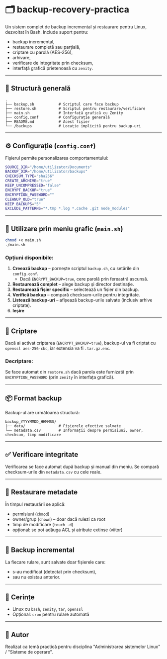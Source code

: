 # 🗂️ backup-recovery-practica

Un sistem complet de backup incremental și restaurare pentru Linux, dezvoltat în Bash. Include suport pentru:
- backup incremental,
- restaurare completă sau parțială,
- criptare cu parolă (AES-256),
- arhivare,
- verificare de integritate prin checksum,
- interfață grafică prietenoasă cu `zenity`.

---

## 📁 Structură generală

```
.
├── backup.sh           # Scriptul care face backup
├── restore.sh          # Scriptul pentru restaurare/verificare
├── main.sh             # Interfață grafică cu Zenity
├── config.conf         # Configurație generală
├── README.md           # Acest fișier
└── /backups            # Locație implicită pentru backup-uri
```

---

## ⚙️ Configurație (`config.conf`)

Fișierul permite personalizarea comportamentului:

```bash
SOURCE_DIR="/home/utilizator/Documents"
BACKUP_DIR="/home/utilizator/backups"
CHECKSUM_TYPE="sha256"
CREATE_ARCHIVE="true"
KEEP_UNCOMPRESSED="false"
ENCRYPT_BACKUP="true"
ENCRYPTION_PASSWORD=""
CLEANUP_OLD="true"
KEEP_BACKUPS="5"
EXCLUDE_PATTERNS="*.tmp *.log *.cache .git node_modules"
```

---

## 🚀 Utilizare prin meniu grafic (`main.sh`)

```bash
chmod +x main.sh
./main.sh
```

### Opțiuni disponibile:

1. **Creează backup** – pornește scriptul `backup.sh`, cu setările din `config.conf`.
   - Dacă `ENCRYPT_BACKUP=true`, cere parolă prin fereastră ascunsă.
2. **Restaurează complet** – alege backup și director destinație.
3. **Restaurează fișier specific** – selectează un fișier din backup.
4. **Verifică backup** – compară checksum-urile pentru integritate.
5. **Listează backup-uri** – afișează backup-urile salvate (inclusiv arhive criptate).
0. **Ieșire**

---

## 🔐 Criptare

Dacă ai activat criptarea (`ENCRYPT_BACKUP=true`), backup-ul va fi criptat cu `openssl aes-256-cbc`, iar extensia va fi `.tar.gz.enc`.

### Decriptare:
Se face automat din `restore.sh` dacă parola este furnizată prin `ENCRYPTION_PASSWORD` (prin `zenity` în interfața grafică).

---

## 📦 Format backup

Backup-ul are următoarea structură:

```
backup_YYYYMMDD_HHMMSS/
├── data/               # Fișierele efective salvate
└── metadata.csv        # Informații despre permisiuni, owner, checksum, timp modificare
```

---

## ✅ Verificare integritate

Verificarea se face automat după backup și manual din meniu. Se compară checksum-urile din `metadata.csv` cu cele reale.

---

## 🔁 Restaurare metadate

În timpul restaurării se aplică:
- permisiuni (`chmod`)
- owner/grup (`chown`) – doar dacă rulezi ca root
- timp de modificare (`touch -d`)
- opțional: se pot adăuga ACL și atribute extinse (viitor)

---

## 📅 Backup incremental

La fiecare rulare, sunt salvate doar fișierele care:
- s-au modificat (detectat prin checksum),
- sau nu existau anterior.

---

## 🧪 Cerințe

- Linux cu `bash`, `zenity`, `tar`, `openssl`
- Opțional: `cron` pentru rulare automată

---

## 🧠 Autor

Realizat ca temă practică pentru disciplina "Administrarea sistemelor Linux" / "Sisteme de operare".